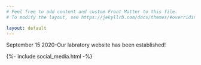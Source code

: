 ```yaml
---
# Feel free to add content and custom Front Matter to this file.
# To modify the layout, see https://jekyllrb.com/docs/themes/#overriding-theme-defaults

layout: default
---
```

 


   September 15 2020-Our labratory website has been established!


   {%- include social_media.html -%}
